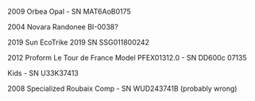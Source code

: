 2009 Orbea Opal - SN MAT6AoB0175  

2004 Novara Randonee BI-0038? 

2019 Sun EcoTrike 2019 SN SSG011800242

2012 Proform Le Tour de France Model PFEX01312.0 - SN DD600c 07135

Kids - SN U33K37413

2008 Specialized Roubaix Comp - SN WUD243741B (probably wrong)
